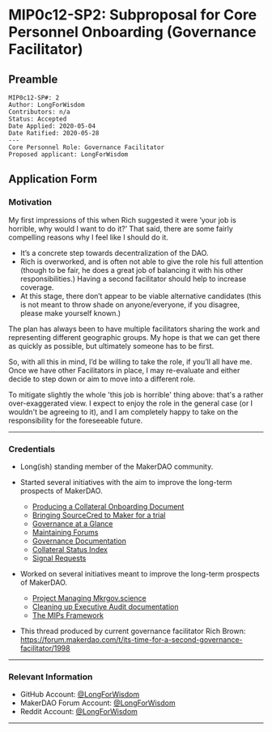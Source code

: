 # MIP0c12-SP2: Subproposal for Core Personnel Onboarding (Governance Facilitator) 

## Preamble
```
MIP0c12-SP#: 2
Author: LongForWisdom
Contributors: n/a
Status: Accepted
Date Applied: 2020-05-04
Date Ratified: 2020-05-28
---
Core Personnel Role: Governance Facilitator
Proposed applicant: LongForWisdom
```

## Application Form
    
### Motivation

My first impressions of this when Rich suggested it were ‘your job is horrible, why would I want to do it?’ That said, there are some fairly compelling reasons why I feel like I should do it.
- It’s a concrete step towards decentralization of the DAO.
- Rich is overworked, and is often not able to give the role his full attention (though to be fair, he does a great job of balancing it with his other responsibilities.) Having a second facilitator should help to increase coverage.
- At this stage, there don’t appear to be viable alternative candidates (this is not meant to throw shade on anyone/everyone, if you disagree, please make yourself known.)

The plan has always been to have multiple facilitators sharing the work and representing different geographic groups. My hope is that we can get there as quickly as possible, but ultimately someone has to be first.

So, with all this in mind, I’d be willing to take the role, if you’ll all have me. Once we have other Facilitators in place, I may re-evaluate and either decide to step down or aim to move into a different role.

To mitigate slightly the whole 'this job is horrible' thing above: that's a rather over-exaggerated view. I expect to enjoy the role in the general case (or I wouldn't be agreeing to it), and I am completely happy to take on the responsibility for the foreseeable future.

---

### Credentials
- Long(ish) standing member of the MakerDAO community.
- Started several initiatives with the aim to improve the long-term prospects of MakerDAO.
	- [Producing a Collateral Onboarding Document](https://forum.makerdao.com/t/governance-initiative-collateral-on-boarding-process/1344)
	- [Bringing SourceCred to Maker for a trial](https://forum.makerdao.com/t/governance-initiative-experimenting-with-sourcecred/1345)
	- [Governance at a Glance](https://forum.makerdao.com/t/governance-at-a-glance/84)
	- [Maintaining Forums](https://forum.makerdao.com/t/forum-navigation-index/648)
	- [Governance Documentation](https://community-development.makerdao.com/governance/common-topics)
	- [Collateral Status Index](https://forum.makerdao.com/t/collateral-status-index/2231)
	- [Signal Requests](https://forum.makerdao.com/t/meta-governance-signal-requests/55)

- Worked on several initiatives meant to improve the long-term prospects of MakerDAO.
	- [Project Managing Mkrgov.science](https://forum.makerdao.com/t/governance-initiative-maker-governance-analytics-dashboard/1346)
	- [Cleaning up Executive Audit documentation](https://community-development.makerdao.com/governance/executive-audit)
	- [The MIPs Framework](https://github.com/LongForWisdom/mips)

- This thread produced by current governance facilitator Rich Brown: https://forum.makerdao.com/t/its-time-for-a-second-governance-facilitator/1998

---

### Relevant Information
- GitHub Account: [@LongForWisdom](https://github.com/LongForWisdom)
- MakerDAO Forum Account: [@LongForWisdom](https://forum.makerdao.com/u/longforwisdom/)
- Reddit Account: [@LongForWisdom](https://www.reddit.com/user/LongForWisdom)

---
